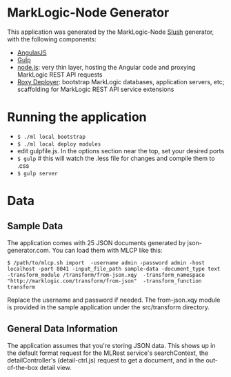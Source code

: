 # MarkLogic-Node Generator

This application was generated by the MarkLogic-Node [Slush](https://github.com/klei/slush) generator, with the following components:

- [AngularJS](https://angularjs.org/)
- [Gulp](http://gulpjs.com/)
- [node.js](http://nodejs.org/): very thin layer, hosting the Angular code and proxying MarkLogic REST API requests
- [Roxy Deployer](https://github.com/marklogic/roxy): bootstrap MarkLogic databases, application servers, etc; scaffolding for MarkLogic REST API service extensions

# Running the application

- `$ ./ml local bootstrap`
- `$ ./ml local deploy modules`
- edit gulpfile.js. In the options section near the top, set your desired ports
- `$ gulp` # this will watch the .less file for changes and compile them to .css
- `$ gulp server`

# Data
## Sample Data
The application comes with 25 JSON documents generated by json-generator.com. You can load them with MLCP like this:

    $ /path/to/mlcp.sh import  -username admin -password admin -host localhost -port 8041 -input_file_path sample-data -document_type text -transform_module /transform/from-json.xqy  -transform_namespace "http://marklogic.com/transform/from-json"  -transform_function transform

Replace the username and password if needed. The from-json.xqy module is provided in the sample application under the src/transform directory.

## General Data Information
The application assumes that you're storing JSON data. This shows up in the default format request for the MLRest service's searchContext, the detailController's (detail-ctrl.js) request to get a document, and in the out-of-the-box detail view.
